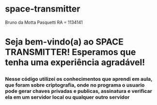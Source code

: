 # space-transmitter
Bruno da Motta Pasquetti 
RA = 1134141
<!DOCTYPE html>
<html lang="pt-BR">
<head>
    <meta charset="UTF-8">
    <meta name="viewport" content="width=device-width, initial-scale=1.0">
    <title>Boas Vindas</title>
</head>
<body>
    <h1><p>Seja bem-vindo(a) ao SPACE TRANSMITTER! Esperamos que tenha uma experiência agradável!</p></h1>
    <h3>Nesse código utilizei os conhecimentos que aprendi em aula, que foram sobre criptografia, onde no programa o usuario pode gerar chaves privadas e publicas, assinatura e verificar ela em um servidor local ou qualquer outro servidor</h3>
    
</body>
</html>
